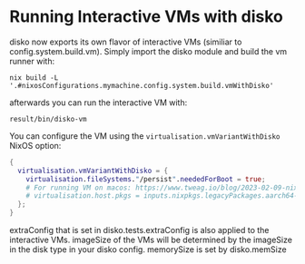 # Running Interactive VMs with disko

disko now exports its own flavor of interactive VMs (similiar to
config.system.build.vm). Simply import the disko module and build the vm runner
with:

```
nix build -L '.#nixosConfigurations.mymachine.config.system.build.vmWithDisko'
```

afterwards you can run the interactive VM with:

```
result/bin/disko-vm
```

You can configure the VM using the `virtualisation.vmVariantWithDisko` NixOS
option:

```nix
{
  virtualisation.vmVariantWithDisko = {
    virtualisation.fileSystems."/persist".neededForBoot = true;
    # For running VM on macos: https://www.tweag.io/blog/2023-02-09-nixos-vm-on-macos/
    # virtualisation.host.pkgs = inputs.nixpkgs.legacyPackages.aarch64-darwin;
  };
}
```

extraConfig that is set in disko.tests.extraConfig is also applied to the
interactive VMs. imageSize of the VMs will be determined by the imageSize in the
disk type in your disko config. memorySize is set by disko.memSize
